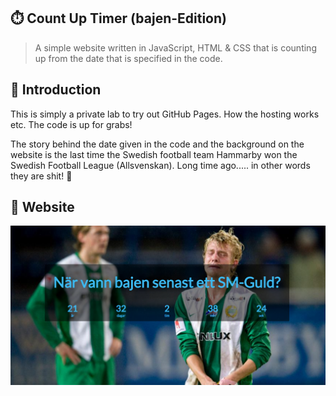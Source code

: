 ## :stopwatch: Count Up Timer (bajen-Edition)

> A simple website written in JavaScript, HTML & CSS that is counting up from the date that is specified in the code.

## :scroll: Introduction

This is simply a private lab to try out GitHub Pages. How the hosting works etc. The code is up for grabs!

The story behind the date given in the code and the background on the website is the last time the Swedish football team Hammarby won the Swedish Football League (Allsvenskan). Long time ago..... in other words they are shit! :poop:

## :gem: Website
<a href="https://mattiasmalman.github.io/CountUpTimer_bajen/src/index.html"><img src="img/example.png"></a>
